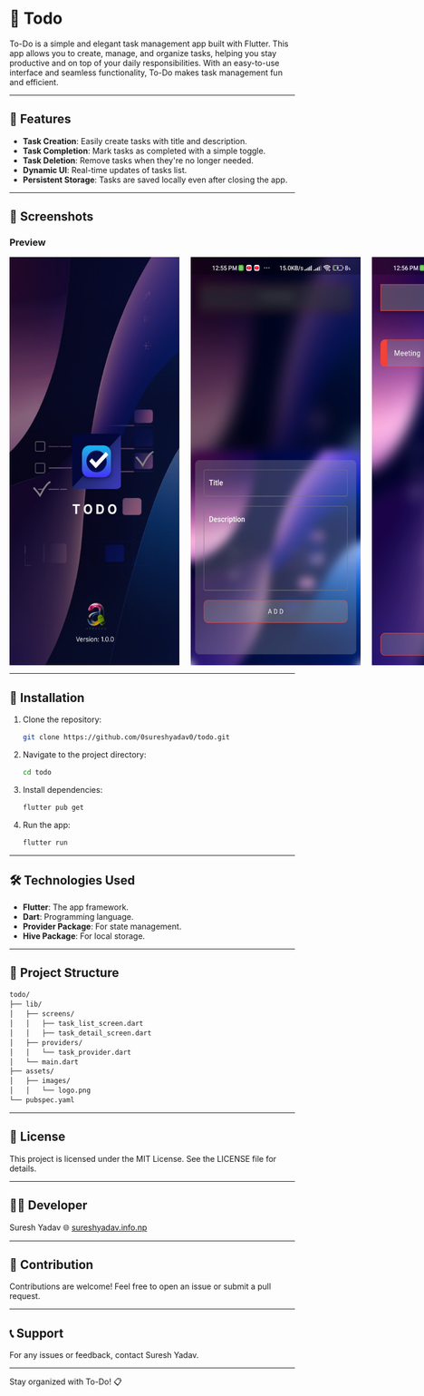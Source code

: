 # 📝 Todo

To-Do is a simple and elegant task management app built with Flutter. This app allows you to create, manage, and organize tasks, helping you stay productive and on top of your daily responsibilities. With an easy-to-use interface and seamless functionality, To-Do makes task management fun and efficient.

---

## 🌟 Features

- **Task Creation**: Easily create tasks with title and description.
- **Task Completion**: Mark tasks as completed with a simple toggle.
- **Task Deletion**: Remove tasks when they're no longer needed.
- **Dynamic UI**: Real-time updates of tasks list.
- **Persistent Storage**: Tasks are saved locally even after closing the app.

---

## 📱 Screenshots

### Preview

<center>
<div style="display:flex;gap:20px;">
<img src="./assets/images/SplashScreen.png" height="720px" width="300px">
<img src="./assets/images/img1.jpg" height="720px" width="300px">
<img src="./assets/images/img2.jpg" height="720px" width="300px">
<img src="./assets/images/img3.jpg" height="720px" width="300px">
<img src="./assets/images/img4.jpg" height="720px" width="300px">
   
</div>
</center>

---

## 🚀 Installation

1. Clone the repository:

   ```bash
   git clone https://github.com/0sureshyadav0/todo.git
   ```
2. Navigate to the project directory:
   ```bash
   cd todo
   ```
3. Install dependencies:

   ```bash
   flutter pub get
   ```
4. Run the app:
   
   ```bash
   flutter run
   ```
---

## 🛠️ Technologies Used
- **Flutter**: The app framework.
- **Dart**: Programming language.
- **Provider Package**: For state management.
- **Hive Package**: For local storage.
  
---

## 📂 Project Structure
```bash
todo/
├── lib/
│   ├── screens/
│   │   ├── task_list_screen.dart
│   │   ├── task_detail_screen.dart
│   ├── providers/
│   │   └── task_provider.dart
│   └── main.dart
├── assets/
│   ├── images/
│   │   └── logo.png
└── pubspec.yaml
```
---

## 📄 License
This project is licensed under the MIT License. See the LICENSE file for details.

---

## 🧑‍💻 Developer
Suresh Yadav
🌐 [sureshyadav.info.np](https://www.sureshyadav.info.np)

---

## 🙌 Contribution
Contributions are welcome! Feel free to open an issue or submit a pull request.

---

## 📞 Support
For any issues or feedback, contact Suresh Yadav.

---

Stay organized with To-Do! 📋
